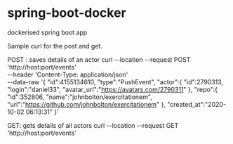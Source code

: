 # spring-boot-docker
dockerised spring boot app


Sample curl for the post and get. 

POST : saves details of an actor
curl --location --request POST 'http://host:port/events' \
--header 'Content-Type: application/json' \
--data-raw '{
  "id":4155134610,
  "type":"PushEvent",
  "actor":{
    "id":2790313,
    "login":"daniel33",
    "avatar_url":"https://avatars.com/2790311"
  },
  "repo":{
    "id":352806,
    "name":"johnbolton/exercitationem",
    "url":"https://github.com/johnbolton/exercitationem"
  },
  "created_at":"2020-10-02 06:13:31"
}'

GET: gets details of all actors
curl --location --request GET 'http://host:port/events'
